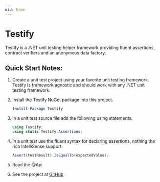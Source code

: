 ```yaml
---
uid: Home
---
```


# Testify
Testify is a .NET unit testing helper framework providing fluent assertions, contract verifiers and an anonymous data factory.

## Quick Start Notes:
1. Create a unit test project using your favorite unit testing framework. Testify is framework agnostic and should work with any .NET unit testing framework.

1. Install the Testify NuGet package into this project.

	```PowerShell
	Install-Package Testify
	```

1. In a unit test source file add the following using statements.

	```csharp
	using Testify;
	using static Testify.Assertions;
	```

1. In a unit test use the fluent syntax for declaring assertions, nothing the rich IntelliSense support.

	```csharp
	Assert(testResult).IsEqualTo(expectedValue);
	```

1. Read the @Api.

1. See the project at [GitHub](https://github.com/wekempf/testify)
